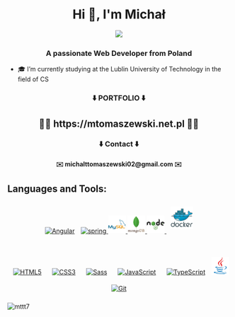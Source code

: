 <h1 align="center" >Hi 👋, I'm Michał </h1>
<div align="center"><img src="https://media.giphy.com/media/qgQUggAC3Pfv687qPC/giphy.gif" style="width:240px;"></div>

<h3 align="center">A passionate Web Developer from Poland</h3>

- 🎓 I’m currently studying at the Lublin University of Technology in the field of CS

 <h3 align="center"> ⬇️ PORTFOLIO ⬇️ </h3>
 <h2 align="center"> 👨‍💻 https://mtomaszewski.net.pl 👨‍💻 </h2>

<h3 align="center">⬇️ Contact ⬇️</h3>
<div align="center"> 
<h4> ✉️ michalttomaszewski02@gmail.com ✉️ </h4>
</div>


<h2 align="left">Languages and Tools:</h2>


<div align="center"> 
<a href="https://angular.io/" targete="_blank"><img style="margin: 10px" src="https://angular.io/assets/images/logos/angular/angular.svg" alt="Angular" height="50" /></a>   
<a href="https://spring.io/" target="_blank" rel="noreferrer"> <img src="https://www.vectorlogo.zone/logos/springio/springio-icon.svg" alt="spring" width="40" height="40"/> </a>
<a href="https://www.mysql.com/" target="_blank" rel="noreferrer"> <img src="https://raw.githubusercontent.com/devicons/devicon/master/icons/mysql/mysql-original-wordmark.svg" alt="mysql" width="40" height="40"/> </a>
<a href="https://www.mongodb.com/" target="_blank" rel="noreferrer"> <img src="https://raw.githubusercontent.com/devicons/devicon/master/icons/mongodb/mongodb-original-wordmark.svg" alt="mongodb" width="40" height="40"/> </a>
<a href="https://nodejs.org" target="_blank" rel="noreferrer"> <img src="https://raw.githubusercontent.com/devicons/devicon/master/icons/nodejs/nodejs-original-wordmark.svg" alt="nodejs" width="40" height="40"/> </a>
<a href="https://docker.com" targete="_blank"><img style="margin: 10px" src="https://raw.githubusercontent.com/devicons/devicon/master/icons/docker/docker-original-wordmark.svg" alt="Docker" height="50" /></a>
<div>
 ㅤㅤ
</div>
 <div>
  ㅤㅤ
 </div>
<a href="https://en.wikipedia.org/wiki/HTML5" target="_blank"><img style="margin: 10px" src="https://profilinator.rishav.dev/skills-assets/html5-original-wordmark.svg" alt="HTML5" height="50" /></a> 
<a href="https://www.w3schools.com/css/" target="_blank"><img style="margin: 10px" src="https://profilinator.rishav.dev/skills-assets/css3-original-wordmark.svg" alt="CSS3" height="50" /></a>  
<a href="https://sass-lang.com/" target="_blank"><img style="margin: 10px" src="https://profilinator.rishav.dev/skills-assets/sass-original.svg" alt="Sass" height="50" /></a>  
<a href="https://www.javascript.com/" target="_blank"><img style="margin: 10px" src="https://profilinator.rishav.dev/skills-assets/javascript-original.svg" alt="JavaScript" height="50" /></a>  
<a href="https://www.typescriptlang.org/" target="_blank"><img style="margin: 10px" src="https://profilinator.rishav.dev/skills-assets/typescript-original.svg" alt="TypeScript" height="50" /></a>  
<a href="https://www.java.com" target="_blank" rel="noreferrer"> <img src="https://raw.githubusercontent.com/devicons/devicon/master/icons/java/java-original.svg" alt="java" width="40" height="40"/> </a>
<a href="https://github.com/" target="_blank"><img style="margin: 10px" src="https://profilinator.rishav.dev/skills-assets/git-scm-icon.svg" alt="Git" height="50" /></a>  




</div>

<p align="left"> <img src="https://komarev.com/ghpvc/?username=mttt7&label=Profile%20views&color=1595e5&style=flat" alt="mttt7" /> </p>


